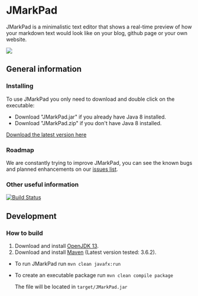 # JMarkPad

JMarkPad is a minimalistic text editor that shows a real-time preview of how your markdown text would look like on your blog, github page or your own website.

![](otherResources/readmeGif.gif)

## General information 

### Installing

To use JMarkPad you only need to download and double click on the executable:

* Download "JMarkPad.jar" if you already have Java 8 installed.
* Download "JMarkPad.zip" if you don't have Java 8 installed. 

[Download the latest version here](https://github.com/mayuso/JMarkPad/releases)

### Roadmap

We are constantly trying to improve JMarkPad, you can see the known bugs and planned enhancements on our [issues list](https://github.com/mayuso/JMarkPad/issues).

### Other useful information

[![Build Status](https://travis-ci.org/mayuso/JMarkPad.svg?branch=development)](https://travis-ci.org/mayuso/JMarkPad)

## Development

### How to build

1. Download and install [OpenJDK 13](https://jdk.java.net/13/).
2. Download and install [Maven](https://maven.apache.org/download.cgi) (Latest version tested: 3.6.2).

* To run JMarkPad run `mvn clean javafx:run`
* To create an executable package run `mvn clean compile package`

    The file will be located in `target/JMarkPad.jar`

